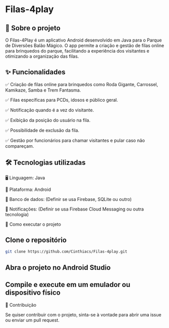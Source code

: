 # Filas-4play

## 📌 Sobre o projeto

O Filas-4Play é um aplicativo Android desenvolvido em Java para o Parque de Diversões Balão Mágico. 
O app permite a criação e gestão de filas online para brinquedos do parque, facilitando a experiência dos visitantes e otimizando a organização das filas.

## ✨ Funcionalidades

✅ Criação de filas online para brinquedos como Roda Gigante, Carrossel, Kamikaze, Samba e Trem Fantasma.

✅ Filas específicas para PCDs, idosos e público geral.

✅ Notificação quando é a vez do visitante.

✅ Exibição da posição do usuário na fila.

✅ Possibilidade de exclusão da fila.

✅ Gestão por funcionários para chamar visitantes e pular caso não compareçam.

## 🛠️ Tecnologias utilizadas

🖥️ Linguagem: Java

📱 Plataforma: Android

📂 Banco de dados: (Definir se usa Firebase, SQLite ou outro)

🔔 Notificações: (Definir se usa Firebase Cloud Messaging ou outra tecnologia)

🚀 Como executar o projeto

## Clone o repositório
```bash
git clone https://github.com/Cinthiacs/Filas-4play.git
```

## Abra o projeto no Android Studio
## Compile e execute em um emulador ou dispositivo físico

🤝 Contribuição

Se quiser contribuir com o projeto, sinta-se à vontade para abrir uma issue ou enviar um pull request.